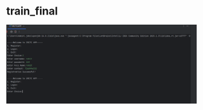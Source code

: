 # train_final
![image alt](https://github.com/codelearn41/train_final/blob/9059693f39f9f2beca707bb455b5cd987c60f16f/traiproject%20visual.PNG
)
